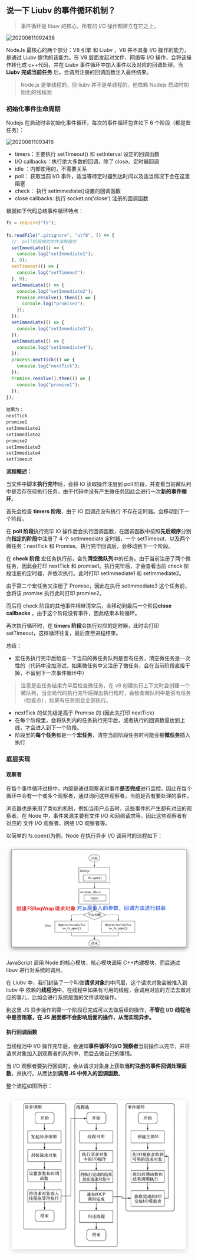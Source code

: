 ## 说一下 Liubv 的事件循环机制？

> 事件循环是 libuv 的核心，所有的 I/O 操作都建立在它之上。

![20200611092438]( https://supyyy-1259673491.cos.ap-beijing.myqcloud.com/2020/pictures20200611092438.png)

NodeJs 最核心的两个部分：V8 引擎 和 Liubv ，V8 并不具备 I/O 操作的能力，是通过 Liubv 提供的该能力。在 V8 层面发起对文件、网络等 I/O 操作，会将该操作转化成 c++代码，并在 Liubv 事件循环中加入事件以及对应的回调处理，当 **Liubv 完成当前任务** 后，会调用注册的回调函数注入最终结果。

> Node.js 是单线程的，但 liubv 并不是单线程的，他依赖 Nodejs 启动时初始化的线程池

### 初始化事件生命周期

Nodejs 在启动时会初始化事件循环，每次的事件循环包含如下 6 个阶段（都是宏任务）：

![20200611093416]( https://supyyy-1259673491.cos.ap-beijing.myqcloud.com/2020/pictures20200611093416.png)

- timers：主要执行 setTimeout() 和 setInterval 设定的回调函数
- I/O callbacks：执行绝大多数的回调，除了 close、定时器回调
- idle ：内部使用的，不需要关系
- poll： 获取当前 I/O 事件，适当等待定时器到达时间以及适当情况下会在这里阻塞
- check： 执行 setImmediate()设置的回调函数
- close callbacks: 执行 socket.on('close') 注册的回调函数

根据如下代码总结事件循环特点：

```js
fs = require("fs");

fs.readFile(".gitignore", "utf8", () => {
  //  poll阶段掉的文件读取操作
  setImmediate(() => {
    console.log("setImmediate1");
  }, 0);
  setTimeout(() => {
    console.log("setTimeout");
  }, 0);
  setImmediate(() => {
    console.log("setImmediate2");
    Promise.resolve().then(() => {
      console.log("promise2");
    });
  });
  setImmediate(() => {
    console.log("setImmediate3");
  });
  setImmediate(() => {
    console.log("setImmediate4");
  });
  process.nextTick(() => {
    console.log("nextTick");
  });
  Promise.resolve().then(() => {
    console.log("promise1");
  });
});

结果为：
nextTick
promise1
setImmediate1
setImmediate2
promise2
setImmediate3
setImmediate4
setTimeout
```

**流程概述：**

当文件中脚本**执行完毕**后，会将 IO 读取操作注册到 poll 阶段，并查看当前微队列中是否存在待执行任务，由于代码中没有产生微任务因此会进行一次**新的事件循环**。

首先会检查 **timers 阶段**，由于 IO 回调还没有执行 不存在定时器。会移动到下一个阶段。

在 **poll 阶段**执行完毕 IO 操作后会执行回调函数，在回调函数中按照**先后顺序**分别向**指定的阶段**中注册了 4 个 setImmediate 定时器，一个 setTimeout，以及两个微任务：nextTick 和 Promise。执行完毕回调后，会移动到下一个阶段。

在 **check 阶段** 宏任务执行前，会先**清空微队列**中的任务。由于当前注册了两个微任务，因此会打印 nextTick 和 promise1。执行完毕后，才会查看当前 check 阶段注册的定时器，并依次执行。此时打印 setImmediate1 和 setImmediate2。

由于第二个宏任务又注册了 Promise，因此在执行 setImmediate3 这个任务前，会将该 promise 执行此时打印 promise2。

而后将 check 阶段的其他事件相继清空后，会移动到最后一个阶段**close callbacks** ，由于这个阶段没有事件，因此结束本轮循环。

再次执行循环时，在 **timers 阶段**会执行对应的定时器，此时会打印 setTimeout，这样循环往复，最后直至进程结束。

总结：

- 宏任务执行完毕后检查一下当前的微任务队列是否有任务，清空微任务是一次性的（代码中没加测试，如果微任务中又注册了微任务，会在当前阶段直接干掉，不留到下一次事件循环中）

> 注意是宏任务结束完毕后检查微任务，在 v8 创建执行上下文时会创建一个微队列，当全局代码执行完毕后弹出执行栈时，会检查微队列中是否有任务（检查点），如果有任务则会全部执行。

- nextTick 的优先级是高于 Promise 的 (因此先打印 nextTick)
- 在每个阶段里，会将队列内的任务执行完毕后，或者执行的回调数量达到上线，才会进入到下一个阶段。
- 阶段里的**每个任务**都是一个**宏任务**，清空当前阶段任务时可能会被**微任务**插入执行

### 底层实现

#### 观察者

在每个事件循环过程中，内部是通过观察者对事件**是否完成**进行监控。因此在每个循环中会有一个或多个观察者，通过询问这些观察者，当前是否有要处理的事件。

浏览器也是采用了类似的机制，例如当用户点击时，这些事件的产生都有对应的观察者。在 Node 中，事件来源主要有文件 I/O 和网络请求等。因此这些观察者有对应的 文件 I/O 观察者、网络 I/O 观察者等。

以简单的 fs.open()为例，Node 在执行异步 I/O 调用时的流程如下：

![](../img/NodeJs/fs.open.jpg)

JavaScript 调用 Node 的核心模块，核心模块调用 C++内建模块，而后通过 libuv 进行对系统的调用。

在 Liubv 中，我们封装了一个叫做**请求对象**的中间层，这个请求对象会被推入到 liubv 中 依赖的**线程池**中。在线程中如果有可用的线程，会调用对应的方法去做对应的事儿，比如会进行系统层面的文件读取操作。

到这里 JS 异步操作的第一个阶段已完成可以去做后续的操作，**不管在 I/O 线程池中是否阻塞，在 JS 层面都不会影响后面的操作，从而实现异步。**

#### 执行回调函数

当线程池中 I/O 操作完毕后，会通知**事件循环**的**I/O 观察者**当前操作以完毕，并将请求对象加入到观察者的队列中，而后去做自己的事情。

当 I/O 观察者要执行回调时，会从请求对象身上获取**当时注册的事件回调处理函数**，并执行。从而达到**调用 JS 中传入的回调函数**。

整个流程如图所示：

![](../img/NodeJs/liuv事件循环流程.jpg)
